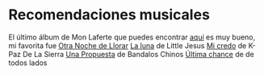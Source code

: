 # Recomendaciones musicales

El último álbum de Mon Laferte que puedes encontrar [aquí](https://www.youtube.com/watch?v=pqZ_myq8z-Q&list=OLAK5uy_lKKdYIJAf6W7y60-Lj5QMFYis4tzhwfZE&pp=0gcJCbAEOCosWNin) es muy bueno, mi favorita fue [Otra Noche de Llorar](https://www.youtube.com/watch?v=Z8DcUVribEg&list=OLAK5uy_lKKdYIJAf6W7y60-Lj5QMFYis4tzhwfZE&index=3)
[La luna](https://www.youtube.com/watch?v=buG30v4wR0M&list=RDbuG30v4wR0M&start_radio=1&pp=ygUUbGEgbHVuYSBsaXR0bGUgamVzdXOgBwE%3D) de Little Jesus
[Mi credo](https://www.youtube.com/watch?v=L7Bd6mcnpgU&list=RDL7Bd6mcnpgU&start_radio=1&pp=ygUIbWkgY3JlZG-gBwE%3D) de K-Paz De La Sierra
[Una Propuesta](https://www.youtube.com/watch?v=yYWXs7U48_Y&list=RDyYWXs7U48_Y&start_radio=1&pp=ygUKcHJvcHVlc3RhIKAHAQ%3D%3D) de Bandalos Chinos
[Última chance](https://www.youtube.com/watch?v=rhat3keEjoU&list=RDrhat3keEjoU&start_radio=1&pp=ygUcdWx0aW1hIGNoYW5jZSBkZSB0b2RvcyBsYWRvc6AHAQ%3D%3D) de de todos lados
